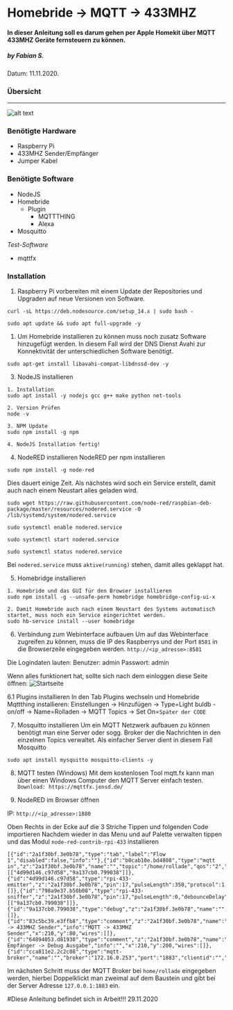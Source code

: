 # Homebride → MQTT → 433MHZ

#### In dieser Anleitung soll es darum gehen per Apple Homekit über MQTT 433MHZ Geräte fernsteuern zu können.

##### by Fabian S.
Datum: 11.11.2020.

### Übersicht
---
![alt text](http://i.epvpimg.com/yykPaab.png "Übersicht")

### Benötigte Hardware
- Raspberry Pi
- 433MHZ Sender/Empfänger
- Jumper Kabel

### Benötigte Software

- NodeJS
- Homebride
  - Plugin
    - MQTTTHING
    - Alexa
- Mosquitto
  
*Test-Software*
- mqttfx

### Installation

1. Raspberry Pi vorbereiten mit einem Update der Repositories und Upgraden auf neue Versionen von Software.
```
curl -sL https://deb.nodesource.com/setup_14.x | sudo bash -

sudo apt update && sudo apt full-upgrade -y
```

1. Um Homebride installieren zu können muss noch zusatz Software hinzugefügt werden. In diesem Fall wird der DNS Dienst Avahi zur Konnektivität der unterschiedlichen Software benötigt.
```
sudo apt-get install libavahi-compat-libdnssd-dev -y
```
3. NodeJS installieren
```
1. Installation
sudo apt install -y nodejs gcc g++ make python net-tools

2. Version Prüfen
node -v

3. NPM Update
sudo npm install -g npm

4. NodeJS Installation fertig!

```
4. NodeRED installieren
NodeRED per npm installieren
```
sudo npm install -g node-red
```
Dies dauert einige Zeit. Als nächstes wird soch ein Service erstellt, damit auch nach einem Neustart alles geladen wird.
```
sudo wget https://raw.githubusercontent.com/node-red/raspbian-deb-package/master/resources/nodered.service -O /lib/systemd/system/nodered.service

sudo systemctl enable nodered.service

sudo systemctl start nodered.service

sudo systemctl status nodered.service
```

Bei `nodered.service` muss `aktive(running)` stehen, damit alles geklappt hat.

5. Homebridge installieren
```
1. Homebride und das GUI für den Browser installieren
sudo npm install -g --unsafe-perm homebridge homebridge-config-ui-x

2. Damit Homebride auch nach einem Neustart des Systems automatisch startet, muss noch ein Service eingerichtet werden.
sudo hb-service install --user homebridge
```
6. Verbindung zum Webinterface aufbauen
Um auf das Webinterface zugreifen zu können, muss die IP des Raspberrys und der Port `8581` in die Browserzeile eingegeben werden.
`http://<ip_adresse>:8581`

Die Logindaten lauten:
Benutzer: admin
Passwort: admin

Wenn alles funktionert hat, sollte sich nach dem einloggen diese Seite öffnen:
![](http://i.epvpimg.com/5xpPfab.png "Startseite")

6.1 Plugins installieren
In den Tab Plugins wechseln und Homebride Mqttthing installieren:
Einstellungen -> Hinzufügen -> Type=Light buldb - on/off -> Name=Rolladen -> MQTT Topics -> Set On=`Später der CODE`


7. Mosquitto installieren
Um ein MQTT Netzwerk aufbauen zu können benötigt man eine Server oder sogg. Broker der die Nachrichten in den einzelnen Topics verwaltet. Als einfacher Server dient in diesem Fall Mosquitto
```
sudo apt install mysquitto mosquitto-clients -y
```

8. MQTT testen (Windows)
Mit dem kostenlosen Tool mqtt.fx kann man über einen Windows Computer den MQTT Server einfach testen.
`Download: https://mqttfx.jensd.de/`

9. NodeRED im Browser öffnen

IP: `http://<ip_adresse>:1880`

Oben Rechts in der Ecke auf die 3 Striche Tippen und folgenden Code importieren
Nachdem wieder in das Menu und auf Palette verwalten tippen und das Modul `node-red-contrib-rpi-433` installieren

```
[{"id":"2a1f30bf.3e0b78","type":"tab","label":"Flow 1","disabled":false,"info":""},{"id":"b0cab10e.bd4808","type":"mqtt in","z":"2a1f30bf.3e0b78","name":"","topic":"/home/rollade","qos":"2","datatype":"auto","broker":"cca811e2.2c2c08","x":110,"y":120,"wires":[["4d99d146.c97d58","9a137cb0.799038"]]},{"id":"4d99d146.c97d58","type":"rpi-433-emitter","z":"2a1f30bf.3e0b78","pin":17,"pulseLength":350,"protocol":1,"x":320,"y":120,"wires":[]},{"id":"798a9e37.b50b08","type":"rpi-433-sniffer","z":"2a1f30bf.3e0b78","pin":17,"pulseLength":0,"debounceDelay":500,"x":110,"y":240,"wires":[["9a137cb0.799038"]]},{"id":"9a137cb0.799038","type":"debug","z":"2a1f30bf.3e0b78","name":"","active":true,"tosidebar":true,"console":false,"tostatus":false,"complete":"false","statusVal":"","statusType":"auto","x":310,"y":240,"wires":[]},{"id":"83c5bc39.e3ffb8","type":"comment","z":"2a1f30bf.3e0b78","name":"MQTT -> 433MHZ Sender","info":"MQTT -> 433MHZ Sender","x":210,"y":80,"wires":[]},{"id":"64894053.d81938","type":"comment","z":"2a1f30bf.3e0b78","name":"433MHZ Empfänger -> Debug Ausgabe","info":"","x":210,"y":200,"wires":[]},{"id":"cca811e2.2c2c08","type":"mqtt-broker","name":"","broker":"172.16.0.253","port":"1883","clientid":"","usetls":false,"compatmode":false,"keepalive":"60","cleansession":true,"birthTopic":"","birthQos":"0","birthPayload":"","closeTopic":"","closeQos":"0","closePayload":"","willTopic":"","willQos":"0","willPayload":""}]
```
Im nächsten Schritt muss der MQTT Broker bei `home/rollade` eingegeben werden, hierbei Doppelklickt man zweimal auf dem Baustein und gibt bei der Server Adresse `127.0.0.1:1883` ein. 

#Diese Anleitung befindet sich in Arbeit!!! 29.11.2020